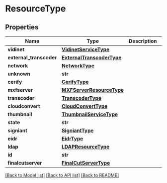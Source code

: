 # ResourceType

## Properties
Name | Type | Description | Notes
------------ | ------------- | ------------- | -------------
**vidinet** | [**VidinetServiceType**](VidinetServiceType.md) |  | [optional] 
**external_transcoder** | [**ExternalTranscoderType**](ExternalTranscoderType.md) |  | [optional] 
**network** | [**NetworkType**](NetworkType.md) |  | [optional] 
**unknown** | **str** |  | [optional] 
**cerify** | [**CerifyType**](CerifyType.md) |  | [optional] 
**mxfserver** | [**MXFServerResourceType**](MXFServerResourceType.md) |  | [optional] 
**transcoder** | [**TranscoderType**](TranscoderType.md) |  | [optional] 
**cloudconvert** | [**CloudConvertType**](CloudConvertType.md) |  | [optional] 
**thumbnail** | [**ThumbnailServiceType**](ThumbnailServiceType.md) |  | [optional] 
**state** | **str** |  | [optional] 
**signiant** | [**SigniantType**](SigniantType.md) |  | [optional] 
**eidr** | [**EidrType**](EidrType.md) |  | [optional] 
**ldap** | [**LDAPResourceType**](LDAPResourceType.md) |  | [optional] 
**id** | **str** |  | [optional] 
**finalcutserver** | [**FinalCutServerType**](FinalCutServerType.md) |  | [optional] 

[[Back to Model list]](../README.md#documentation-for-models) [[Back to API list]](../README.md#documentation-for-api-endpoints) [[Back to README]](../README.md)



